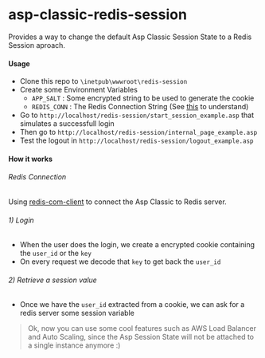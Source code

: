﻿# asp-classic-redis-session

Provides a way to change the default Asp Classic Session State to a Redis Session aproach.


#### Usage

- Clone this repo to `\inetpub\wwwroot\redis-session`
- Create some Environment Variables
    - `APP_SALT` : Some encrypted string to be used to generate the cookie
    - `REDIS_CONN` : The Redis Connection String (See [this](https://stackexchange.github.io/StackExchange.Redis/Configuration.html#basic-configuration-strings) to understand)
- Go to `http://localhost/redis-session/start_session_example.asp` that simulates a successfull login
- Then go to `http://localhost/redis-session/internal_page_example.asp`
- Test the logout in `http://localhost/redis-session/logout_example.asp`


#### How it works

###### Redis Connection
Using [redis-com-client](https://github.com/MaiaVinicius/redis-com-client) to connect the Asp Classic to Redis server.


###### 1) Login
- When the user does the login, we create a encrypted cookie containing the `user_id` or the `key`
- On every request we decode that `key` to get back the `user_id`


###### 2) Retrieve a session value
- Once we have the `user_id` extracted from a cookie, we can ask for a redis server some session variable

> Ok, now you can use some cool features such as AWS Load Balancer and Auto Scaling, since the Asp Session State will not be attached to a single instance anymore :)

